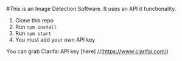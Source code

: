 #This is an Image Detection Software.
It uses an API it functionality.

1. Clone this repo
2. Run `npm install `
3. Run `npm start`
4. You must add your own API key 

You can grab Clarifai API key [here] 
//(https://www.clarifai.com/)

